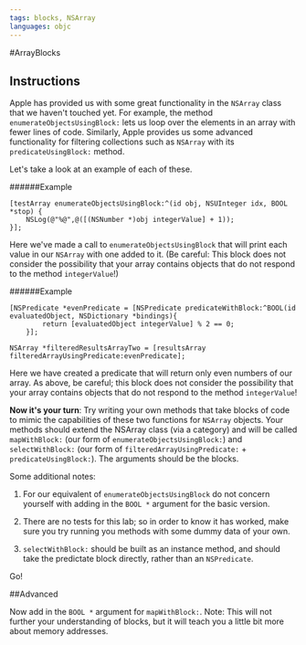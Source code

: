 ```yaml
---
tags: blocks, NSArray
languages: objc
---
```


#ArrayBlocks

## Instructions

Apple has provided us with some great functionality in the `NSArray` class that we haven't touched yet. For example, the method `enumerateObjectsUsingBlock:` lets us loop over the elements in an array with fewer lines of code. Similarly, Apple provides us some advanced functionality for filtering collections such as `NSArray` with its `predicateUsingBlock:` method.

Let's take a look at an example of each of these.

######Example
```objc
[testArray enumerateObjectsUsingBlock:^(id obj, NSUInteger idx, BOOL *stop) {
	NSLog(@"%@",@([(NSNumber *)obj integerValue] + 1));
}];
```

Here we've made a call to `enumerateObjectsUsingBlock` that will print each value in our `NSArray` with one added to it. (Be careful: This block does not consider the possibility that your array contains objects that do not respond to the method `integerValue`!)

######Example
```objc
[NSPredicate *evenPredicate = [NSPredicate predicateWithBlock:^BOOL(id evaluatedObject, NSDictionary *bindings){
        return [evaluatedObject integerValue] % 2 == 0;
    }];
    
NSArray *filteredResultsArrayTwo = [resultsArray filteredArrayUsingPredicate:evenPredicate];
```

Here we have created a predicate that will return only even numbers of our array. As above, be careful; this block does not consider the possibility that your array contains objects that do not respond to the method `integerValue`! 

**Now it's your turn**: Try writing your own methods that take blocks of code to mimic the capabilities of these two functions for `NSArray` objects. Your methods should extend the NSArray class (via a category) and will be called `mapWithBlock:` (our form of `enumerateObjectsUsingBlock:`) and `selectWithBlock:` (our form of `filteredArrayUsingPredicate:` + `predicateUsingBlock:`). The arguments should be the blocks.

Some additional notes:

1) For our equivalent of `enumerateObjectsUsingBlock` do not concern yourself with adding in the `BOOL *` argument for the basic version.

2) There are no tests for this lab; so in order to know it has worked, make sure you try running you methods with some dummy data of your own.

3) `selectWithBlock:` should be built as an instance method, and should take the predictate block directly, rather than an `NSPredicate`.

Go!


##Advanced

Now add in the `BOOL *` argument for `mapWithBlock:`. Note: This will not further your understanding of blocks, but it will teach you a little bit more about memory addresses.
